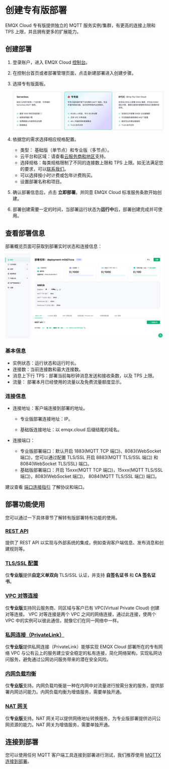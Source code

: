 # 创建专有版部署

EMQX Cloud 专有版提供独立的 MQTT 服务实例/集群，有更高的连接上限和 TPS 上限，并且拥有更多的扩展能力。

## 创建部署

1. 登录账户，进入 EMQX Cloud [控制台](https://cloud.emqx.com/console/)。

2. 在控制台首页或者部署管理页面，点击新建部署进入创建步骤。

3. 选择专有版面板。

   ![select_deployment_type](./_assets/create_dedicated.png)
   
4. 依据您的需求选择相应规格配置。

   - 类型： 基础版（单节点）和专业版（多节点）。
   - 云平台和区域：请查看[云服务商和地区](../price/plans.md#支持云服务商和地区)支持。
   - 选择规格：每类规格限制了不同的连接数上限和 TPS 上限。如无法满足您的要求，可以[联系我们](https://www.emqx.com/zh/contact?product=cloud)。
   - 可以选择按小时计费或包年计费购买。
   - 设置部署名称和项目。

6. 确认部署信息后，点击 **立即部署**。并同意 EMQX Cloud 标准服务条款开始创建。

7. 部署创建需要一定的时间，当部署运行状态为**运行中**后，部署创建完成并可使用。


## 查看部署信息

部署概览页面可获取到部署实时状态和连接信息：

  ![dedicated](./_assets/dedicated_overview.png)

### 基本信息

* 实例状态：运行状态和运行时长。
* 连接数：当前连接数和最大连接数。
* 消息上下行 TPS：部署当前每秒钟消息发送和接收条数，以及 TPS 上限。
* 流量： 部署本月已经使用的流量以及免费流量额度显示。


### 连接信息
* 连接地址：客户端连接到部署的地址。

  * 专业版部署连接地址：IP。

  * 基础版连接地址：以 emqx.cloud 后缀结尾的域名。

* 连接端口：

  * 专业版部署端口：默认开启 1883(MQTT TCP 端口)、8083(WebSocket 端口)，您可以通过配置 TLS/SSL 开启 8883(MQTT TLS/SSL 端口) 和 8084(WebSocket TLS/SSL) 端口。
  * 基础版部署端口：开启 15xxx(MQTT TCP 端口)，15xxx(MQTT TLS/SSL 端口)，8083(WebSocket 端口)， 8084(MQTT TLS/SSL 端口) 端口。

建议查看 [端口连接指引](../deployments/port_guide_dedicated.md) 了解协议和端口。

## 部署功能使用

您可以通过一下具体章节了解转有版部署特有功能的使用。

### [REST API](../api/introduction.md)

提供了 REST API 以实现与外部系统的集成，例如查询客户端信息、发布消息和创建规则等。


### [TLS/SSL 配置](../deployments/tls_ssl.md)

仅**专业版**提供**自定义单双向** TLS/SSL 认证，并支持 **自签名证书** 和 **CA 签名证书**。


### [VPC 对等连接](../deployments/vpc_peering.md)

仅**专业版**支持同云服务商、同区域与客户已有 VPC(Virtual Private Cloud) 创建对等连接。 VPC 对等连接是两个 VPC 之间的网络连接，通过此连接，使两个 VPC 中的实例可以彼此通信，就像它们在同一网络中一样。


### [私网连接（PrivateLink）](../deployments/privatelink.md)
仅**专业版**提供私网连接（PrivateLink）能够实现 EMQX Cloud 部署所在的专有网络 VPC 与公有云上的服务建立安全稳定的私有连接，简化网络架构，实现私网访问服务，避免通过公网访问服务带来的潜在安全风险。

### [内网负载均衡](../vas/intranet-lb.md)

仅**专业版**支持。内网负载均衡是一种在内网中对流量进行按需分发的服务，提供部署内网访问能力。内网负载均衡为增值服务，需要单独开通。


### [NAT 网关](../vas/nat-gateway.md)

仅**专业版**支持。NAT 网关可以提供网络地址转换服务，为专业版部署提供访问公网资源的能力。NAT 网关为增值服务，需要单独开通。


## 连接到部署

您可以使用任何 MQTT 客户端工具连接到部署进行测试，我们推荐使用 [MQTTX 连接到部署](../connect_to_deployments/mqttx.md)。



